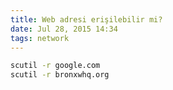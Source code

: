 ```yaml
---
title: Web adresi erişilebilir mi?
date: Jul 28, 2015 14:34
tags: network
---
```


```bash
scutil -r google.com
scutil -r bronxwhq.org
```